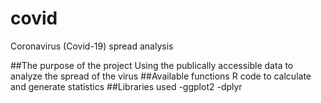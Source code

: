 # covid
Coronavirus (Covid-19) spread analysis

##The purpose of the project
Using the publically accessible data to analyze the spread of the virus
##Available functions
R code to calculate and generate statistics
##Libraries used
-ggplot2
-dplyr
